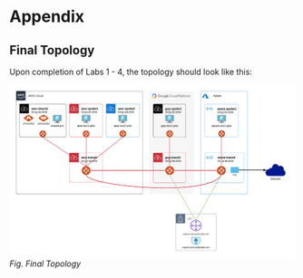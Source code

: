 # Appendix  

## Final Topology
Upon completion of Labs 1 - 4, the topology should look like this:  

![Final Topology](images/topology-final.png)
_Fig. Final Topology_  
